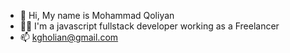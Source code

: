 - 👋 Hi, My name is Mohammad Qoliyan
- 👨‍💻 I'm a javascript fullstack developer working as a Freelancer
- 📫 kgholian@gmail.com 

<!---
kazemsoft/kazemsoft is a ✨ special ✨ repository because its `README.md` (this file) appears on your GitHub profile.
You can click the Preview link to take a look at your changes.
--->
